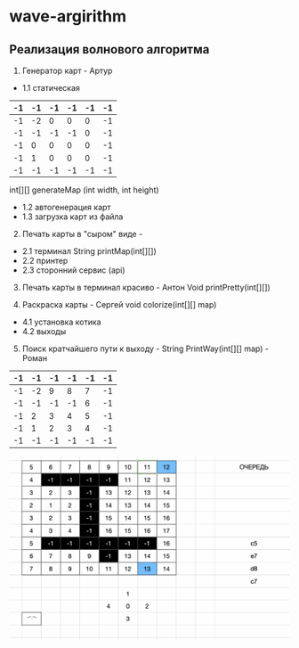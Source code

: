 # wave-argirithm

## Реализация волнового алгоритма

1. Генератор карт - Артур
  + 1.1 статическая

| -1 | -1 | -1 | -1 | -1 | -1 |
|----|----|----|----|----|----|
| -1 | -2 | 0  | 0  | 0  | -1 |
| -1 | -1 | -1 | -1 | 0  | -1 |
| -1 | 0  | 0  | 0  | 0  | -1 |
| -1 | 1  | 0  | 0  | 0  | -1 |
| -1 | -1 | -1 | -1 | -1 | -1 |


int[][] generateMap (int width, int height)
+ 1.2 автогенерация карт
+ 1.3 загрузка карт из файла

2. Печать карты в "сыром" виде - 
+ 2.1 терминал
String printMap(int[][])
+ 2.2 принтер
+ 2.3 сторонний сервис (api)

3. Печать карты в терминал красиво - Антон
Void printPretty(int[][])

4. Раскраска карты - Сергей
void colorize(int[][] map)
+ 4.1 установка котика
+ 4.2 выходы

5. Поиск кратчайшего пути к выходу - 
String PrintWay(int[][] map) - Роман

| -1 | -1 | -1 | -1 | -1 | -1 |
|----|----|----|----|----|----|
| -1 | -2 | 9  | 8  | 7  | -1 |
| -1 | -1 | -1 | -1 | 6  | -1 |
| -1 | 2  | 3  | 4  | 5  | -1 |
| -1 | 1  | 2  | 3  | 4  | -1 |
| -1 | -1 | -1 | -1 | -1 | -1 |


![image info](./img/Screenshot_2023-02-19_113306.png)
